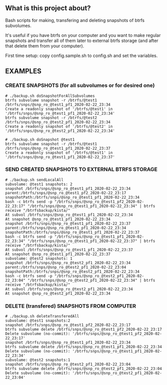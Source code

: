 ## What is this project about?

Bash scripts for making, transfering and deleting snapshots of btrfs subvolumes.

It's useful if you have btrfs on your computer and you want to make regular snapshots and transfer all of them later to external btrfs storage (and after that delete them from your computer).

First time setup: copy config.sample.sh to config.sh and set the variables.

## EXAMPLES

### CREATE SNAPSHOTS (for all subvolumes or for desired one)

    # ./backup.sh doSnapshotForAllSubvolumes
    btrfs subvolume snapshot -r /btrfs/@test1 /btrfs/snps/@snp_ro_@test1_pf1_2020-02-22_23:34
    Create a readonly snapshot of '/btrfs/@test1' in '/btrfs/snps/@snp_ro_@test1_pf1_2020-02-22_23:34'
    btrfs subvolume snapshot -r /btrfs/@test2 /btrfs/snps/@snp_ro_@test2_pf1_2020-02-22_23:34
    Create a readonly snapshot of '/btrfs/@test2' in '/btrfs/snps/@snp_ro_@test2_pf1_2020-02-22_23:34'

    # ./backup.sh doSnapshot @test1
    btrfs subvolume snapshot -r /btrfs/@test1 /btrfs/snps/@snp_ro_@test1_pf1_2020-02-22_23:37
    Create a readonly snapshot of '/btrfs/@test1' in '/btrfs/snps/@snp_ro_@test1_pf1_2020-02-22_23:37'

### SEND CREATED SNAPSHOTS TO EXTERNAL BTRFS STORAGE

    # ./backup.sh sendLocalAll
    subvolume: @test1 snapshots: 2
    snapshot /btrfs/snps/@snp_ro_@test1_pf1_2020-02-22_23:34
    parent:/btrfs/snps/@snp_ro_@test1_pf2_2020-02-22_23:17 snapshotPath:/btrfs/snps/@snp_ro_@test1_pf1_2020-02-22_23:34
    bash -c btrfs send -p "/btrfs/snps/@snp_ro_@test1_pf2_2020-02-22_23:17" "/btrfs/snps/@snp_ro_@test1_pf1_2020-02-22_23:34" | btrfs receive "/btrfsbackup/kista/"
    At subvol /btrfs/snps/@snp_ro_@test1_pf1_2020-02-22_23:34
    At snapshot @snp_ro_@test1_pf1_2020-02-22_23:34
    snapshot /btrfs/snps/@snp_ro_@test1_pf1_2020-02-22_23:37
    parent:/btrfs/snps/@snp_ro_@test1_pf1_2020-02-22_23:34 snapshotPath:/btrfs/snps/@snp_ro_@test1_pf1_2020-02-22_23:37
    bash -c btrfs send -p "/btrfs/snps/@snp_ro_@test1_pf1_2020-02-22_23:34" "/btrfs/snps/@snp_ro_@test1_pf1_2020-02-22_23:37" | btrfs receive "/btrfsbackup/kista/"
    At subvol /btrfs/snps/@snp_ro_@test1_pf1_2020-02-22_23:37
    At snapshot @snp_ro_@test1_pf1_2020-02-22_23:37
    subvolume: @test2 snapshots: 1
    snapshot /btrfs/snps/@snp_ro_@test2_pf1_2020-02-22_23:34
    parent:/btrfs/snps/@snp_ro_@test2_pf1_2020-02-22_23:04 snapshotPath:/btrfs/snps/@snp_ro_@test2_pf1_2020-02-22_23:34
    bash -c btrfs send -p "/btrfs/snps/@snp_ro_@test2_pf1_2020-02-22_23:04" "/btrfs/snps/@snp_ro_@test2_pf1_2020-02-22_23:34" | btrfs receive "/btrfsbackup/kista/"
    At subvol /btrfs/snps/@snp_ro_@test2_pf1_2020-02-22_23:34
    At snapshot @snp_ro_@test2_pf1_2020-02-22_23:34

### DELETE (transfered) SNAPSHOTS FROM COMPUTER

    # ./backup.sh deleteTransferedAll
    subvolume: @test1 snapshots:2
    snapshot /btrfs/snps/@snp_ro_@test1_pf2_2020-02-22_23:17
    btrfs subvolume delete /btrfs/snps/@snp_ro_@test1_pf2_2020-02-22_23:17
    Delete subvolume (no-commit): '/btrfs/snps/@snp_ro_@test1_pf2_2020-02-22_23:17'
    snapshot /btrfs/snps/@snp_ro_@test1_pf1_2020-02-22_23:34
    btrfs subvolume delete /btrfs/snps/@snp_ro_@test1_pf1_2020-02-22_23:34
    Delete subvolume (no-commit): '/btrfs/snps/@snp_ro_@test1_pf1_2020-02-22_23:34'
    subvolume: @test2 snapshots:1
    snapshot /btrfs/snps/@snp_ro_@test2_pf1_2020-02-22_23:04
    btrfs subvolume delete /btrfs/snps/@snp_ro_@test2_pf1_2020-02-22_23:04
    Delete subvolume (no-commit): '/btrfs/snps/@snp_ro_@test2_pf1_2020-02-22_23:04'

